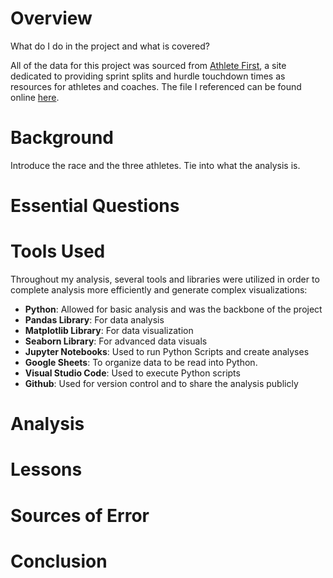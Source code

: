 # Overview
What do I do in the project and what is covered?

All of the data for this project was sourced from [Athlete First](athletefirst.org), a site dedicated to providing sprint splits and hurdle touchdown times as resources for athletes and coaches. The file I referenced can be found online [here](https://www.athletefirst.org/wp-content/uploads/2025/06/Mens-400m-Hurdles-by-athlete-20250520.pdf).
# Background
Introduce the race and the three athletes. Tie into what the analysis is.
# Essential Questions

# Tools Used
Throughout my analysis, several tools and libraries were utilized in order to complete analysis more efficiently and generate complex visualizations:
- **Python**: Allowed for basic analysis and was the backbone of the project
- **Pandas Library**: For data analysis
- **Matplotlib Library**: For data visualization
- **Seaborn Library**: For advanced data visuals
- **Jupyter Notebooks**: Used to run Python Scripts and create analyses
- **Google Sheets**: To organize data to be read into Python.
- **Visual Studio Code**: Used to execute Python scripts
- **Github**: Used for version control and to share the analysis publicly
# Analysis

# Lessons

# Sources of Error

# Conclusion
